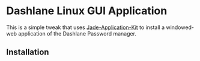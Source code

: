 # Dashlane Linux GUI Application

This is a simple tweak that uses [Jade-Application-Kit](https://github.com/codesardine/Jade-Application-Kit) to install a windowed-web application of the Dashlane Password manager.

## Installation
